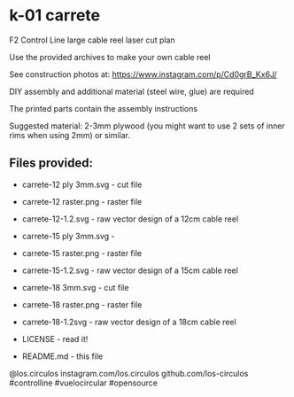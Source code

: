 # k-01 carrete

F2 Control Line large cable reel laser cut plan

Use the provided archives to make your own cable reel

See construction photos at: https://www.instagram.com/p/Cd0grB_Kx6J/

DIY assembly and additional material (steel wire, glue) are required

The printed parts contain the assembly instructions

Suggested material: 2-3mm plywood (you might want to use 2 sets of inner rims when using 2mm) or similar.

## Files provided:

 - carrete-12 ply 3mm.svg - cut file
 - carrete-12 raster.png - raster file
 - carrete-12-1.2.svg - raw vector design of a 12cm cable reel
 - carrete-15 ply 3mm.svg - 
 - carrete-15 raster.png - raster file
 - carrete-15-1.2.svg - raw vector design of a 15cm cable reel
 - carrete-18 3mm.svg - cut file
 - carrete-18 raster.png - raster file
 - carrete-18-1.2svg - raw vector design of a 18cm cable reel

 - LICENSE - read it!
 - README.md - this file


@los.circulos
instagram.com/los.circulos
github.com/los-circulos
#controlline #vuelocircular #opensource
